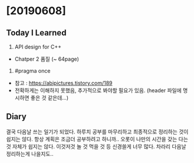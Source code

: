 # [20190608] 

## Today I Learned
1. API design for C++
- Chatper 2 품질 (~ 64page)
1. #pragma once
- 참고 : https://abipictures.tistory.com/189
- 전확하게는 이해하지 못했음, 추가적으로 봐야할 필요가 있음. (header 파일에 명시하면 좋은 것 같은데...)


## Diary
결국 다음날 쓰는 일기가 되었다.
하루치 공부를 마무리하고 최종적으로 정리하는 것이 쉽지는 않다. 항상 계획은 조금더 공부하려고 하니까..
오롯이 나만의 시간을 갖는 다는 것 자체가 쉽지는 않다. 이것저것 놀 것 먹을 것 등 신경쓸게 너무 많다.
차라리 다음날 정리하는게 나을지도..
